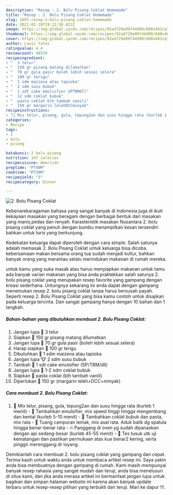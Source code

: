 ```yaml
---
description: "Resep : 2. Bolu Pisang Coklat Homemade"
title: "Resep : 2. Bolu Pisang Coklat Homemade"
slug: 1697-resep-2-bolu-pisang-coklat-homemade
date: 2021-02-10T19:22:50.822Z
image: https://img-global.cpcdn.com/recipes/92ad729e09f44d00/680x482cq70/2-bolu-pisang-coklat-foto-resep-utama.jpg
thumbnail: https://img-global.cpcdn.com/recipes/92ad729e09f44d00/680x482cq70/2-bolu-pisang-coklat-foto-resep-utama.jpg
cover: https://img-global.cpcdn.com/recipes/92ad729e09f44d00/680x482cq70/2-bolu-pisang-coklat-foto-resep-utama.jpg
author: Louis Yates
ratingvalue: 4.4
reviewcount: 40539
recipeingredient:
- "  3 telur"
- "  150 gr pisang matang dilumatkan"
- "  70 gr gula pasir boleh lebih sesuai selera"
- "  100 gr terigu"
- "  1 sdm maizena atau tapioka"
- "  2 sdm susu bubuk"
- "  1 sdt cake emulsifier SPTBMdll"
- "  12 sdm coklat bubuk"
- "  pasta coklat blh tambah vanili"
- "  150 gr margarin lelehDCCminyak"
recipeinstructions:
- "🐣 Mix telur, pisang, gula, tepung2an dan susu hingga rata (kurleb 1 menit) 🍃 Tambahkan emulsifier, mix speed tinggi hingga mengembang dan kental (kurleb 5-10 menit) 🐼 Tambahkan coklat bubuk dan pasta, mix rata 🥂 Tuang campuran lemak, mix asal rata. Aduk balik dg spatula hingga benar-benar rata 🔥 Panggang di oven yg sudah dipanaskan dengan api sedang-besar (kurleb 45-55 menit) 🍡 Tes tusuk utk uji kematangan dan pastikan permukaan atas kue benar2 kering, serta pinggir merenggang dr loyang."
categories:
- Recipe
tags:
- 2
- bolu
- pisang

katakunci: 2 bolu pisang 
nutrition: 147 calories
recipecuisine: American
preptime: "PT40M"
cooktime: "PT39M"
recipeyield: "3"
recipecategory: Dinner

---
```



![2. Bolu Pisang Coklat](https://img-global.cpcdn.com/recipes/92ad729e09f44d00/680x482cq70/2-bolu-pisang-coklat-foto-resep-utama.jpg)

Kebenarekaragaman bahasa yang sangat banyak di Indonesia juga di ikuti kekayaan masakan yang beragam dengan berbagai bentuk dari masakan yang manis,pedas dan renyah. Karasteristik masakan Nusantara 2. bolu pisang coklat yang penuh dengan bumbu menampilkan kesan tersendiri bahkan untuk turis yang berkunjung.


Kedekatan keluarga dapat diperoleh dengan cara simple. Salah satunya adalah memasak 2. Bolu Pisang Coklat untuk keluarga bisa dicoba. kebersamaan makan bersama orang tua sudah menjadi kultur, bahkan banyak orang yang merantau selalu merindukan makanan di rumah mereka.



untuk kamu yang suka masak atau harus menyiapkan makanan untuk tamu ada banyak varian makanan yang bisa anda praktekkan salah satunya 2. bolu pisang coklat yang merupakan resep favorite yang gampang dengan kreasi sederhana. Untungnya sekarang ini anda dapat dengan gampang menemukan resep 2. bolu pisang coklat tanpa harus bersusah payah.
Seperti resep 2. Bolu Pisang Coklat yang bisa kamu contoh untuk disajikan pada keluarga tercinta. Dan sangat gampang hanya dengan 10 bahan dan 1 langkah.


<!--inarticleads1-->

##### Bahan-bahan yang dibutuhkan membuat 2. Bolu Pisang Coklat:

1. Jangan lupa  🥚 3 telur
1. Siapkan  🍌 150 gr pisang matang dilumatkan
1. Jangan lupa  🐜 70 gr gula pasir (boleh lebih sesuai selera)
1. Harap siapkan  🌾 100 gr terigu
1. Dibutuhkan  🌽 1 sdm maizena atau tapioka
1. Jangan lupa  🐮 2 sdm susu bubuk
1. Tambah  🌸 1 sdt cake emulsifier (SP/TBM/dll)
1. Jangan lupa  🍭 1-2 sdm coklat bubuk
1. Siapkan  🐻 pasta coklat (blh tambah vanili)
1. Diperlukan  🍫 150 gr (margarin leleh+DCC+minyak)




<!--inarticleads2-->

##### Cara membuat  2. Bolu Pisang Coklat:

1. 🐣 Mix telur, pisang, gula, tepung2an dan susu hingga rata (kurleb 1 menit) - 🍃 Tambahkan emulsifier, mix speed tinggi hingga mengembang dan kental (kurleb 5-10 menit) - 🐼 Tambahkan coklat bubuk dan pasta, mix rata - 🥂 Tuang campuran lemak, mix asal rata. Aduk balik dg spatula hingga benar-benar rata - 🔥 Panggang di oven yg sudah dipanaskan dengan api sedang-besar (kurleb 45-55 menit) - 🍡 Tes tusuk utk uji kematangan dan pastikan permukaan atas kue benar2 kering, serta pinggir merenggang dr loyang.




Demikianlah cara membuat 2. bolu pisang coklat yang gampang dan cepat. Terima kasih untuk waktu anda untuk membaca artikel resep ini. Saya yakin anda bisa membuatnya dengan gampang di rumah. Kami masih mempunyai banyak resep rahasia yang sangat mudah dan teruji, anda bisa menelusuri di situs kami, dan jika anda merasa artikel ini bermanfaat jangan lupa untuk bagikan dan simpan halaman website ini karena akan banyak update terbaru untuk resep-resep pilihan yang terbukti dan teruji. Mari ke dapur !!!. 
